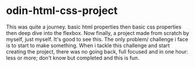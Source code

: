 # odin-html-css-project
This was quite a journey. basic html properties then basic css properties then deep dive into the flexbox. Now finally, a project
made from scratch by myself, just myself. It's good to see this.
The only problem/ challenge i face is to start to make something. When i tackle this challenge and start creating the project, there was no going back, full focused and in one hour: less or more; don't know but completed and this is fun.